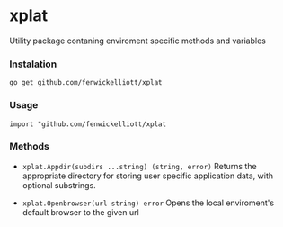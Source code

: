 # xplat
Utility package contaning enviroment specific methods and variables

### Instalation
`go get github.com/fenwickelliott/xplat`

### Usage
`import "github.com/fenwickelliott/xplat`

### Methods
* `xplat.Appdir(subdirs ...string) (string, error)`
Returns the appropriate directory for storing user specific application data, with optional substrings.

* `xplat.Openbrowser(url string) error`
Opens the local enviroment's default browser to the given url